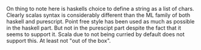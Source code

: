 On thing to note here is haskells choice to define a string as a list of chars.
Clearly scalas syntax is considerably different than the ML family of both haskell and purescript.
Point free style has been used as much as possible in the haskell part. But not in the purescipt part despite the fact that it seems to support it.
Scala due to not being curried by default does not support this. At least not "out of the box".

